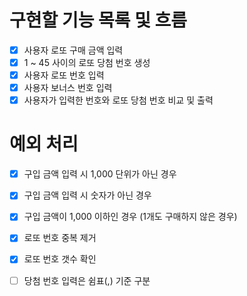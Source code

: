 # 구현할 기능 목록 및 흐름

- [x] 사용자 로또 구매 금액 입력
- [x] 1 ~ 45 사이의 로또 당첨 번호 생성
- [x] 사용자 로또 번호 입력
- [x] 사용자 보너스 번호 입력
- [x] 사용자가 입력한 번호와 로또 당첨 번호 비교 및 출력

# 예외 처리

- [x] 구입 금액 입력 시 1,000 단위가 아닌 경우
- [x] 구입 금액 입력 시 숫자가 아닌 경우
- [x] 구입 금액이 1,000 이하인 경우 (1개도 구매하지 않은 경우)

- [x] 로또 번호 중복 제거
- [x] 로또 번호 갯수 확인

- [ ] 당첨 번호 입력은 쉼표(,) 기준 구분
